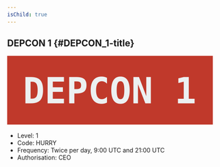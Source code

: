 ```yaml
---
isChild: true
---
```


## DEPCON 1  {#DEPCON_1-title}

![image](images/depcon1.svg)

* Level: 1
* Code: HURRY
* Frequency: Twice per day, 9:00 UTC and 21:00 UTC
* Authorisation: CEO



